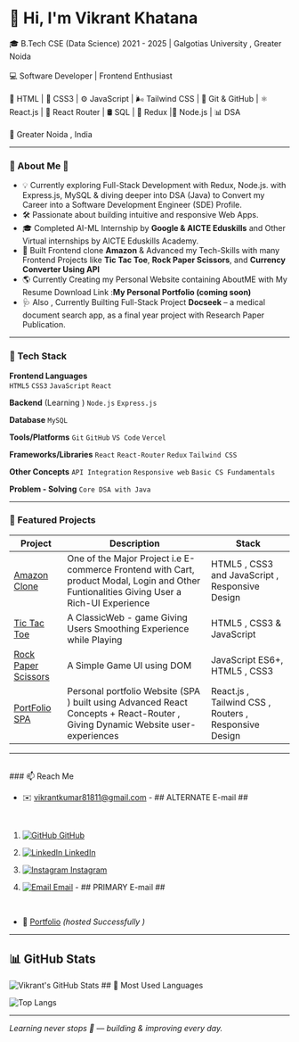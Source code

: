 # 👋 Hi, I'm Vikrant Khatana 

🎓 B.Tech CSE (Data Science) 2021 - 2025 | Galgotias University , Greater Noida <br> <br>
💻 Software Developer | Frontend Enthusiast <br> <br>
🚀 HTML | 🎨 CSS3 | ⚙️ JavaScript | 🌬️ Tailwind CSS | 🧰 Git & GitHub | ⚛️ React.js | 🔀 React Router | 🛢️ SQL | 🧠 Redux |🔹 Node.js | 📊 DSA <br> <br>
📍 Greater Noida , India <br>


 

---

### 🚀 About Me 👋

- 💡 Currently exploring Full-Stack Development with Redux, Node.js. with Express.js, MySQL & diving deeper into DSA (Java) to Convert my Career into a Software Development Engineer (SDE) Profile.
- 🛠️ Passionate about building intuitive and responsive Web Apps.
- 🎓 Completed AI-ML Internship by **Google & AICTE Eduskills** and Other Virtual internships by AICTE Eduskills Academy.
- 📱 Built Frontend clone **Amazon** &  Advanced my Tech-Skills with many Frontend Projects like **Tic Tac Toe**, **Rock Paper Scissors**, and **Currency Converter Using API**
- 🌎 Currently Creating my Personal Website containing AboutME with My Resume Download Link :**My Personal Portfolio (coming soon)**  
- 🩺 Also , Currently Builting Full-Stack Project  **Docseek** – a medical document search app, as a final year project with Research Paper Publication.

---

### 🧰 Tech Stack

**Frontend Languages**  
`HTML5` `CSS3` `JavaScript` `React`  

**Backend**  (Learning )
`Node.js` `Express.js` 

**Database**
`MySQL`

**Tools/Platforms**
`Git` `GitHub` `VS Code` `Vercel` 

**Frameworks/Libraries**
`React` `React-Router` `Redux` `Tailwind CSS`

**Other Concepts**
`API Integration` `Responsive web` `Basic CS Fundamentals`

**Problem - Solving**
`Core DSA with Java`

---

### 📌 Featured Projects

| Project | Description | Stack |
|--------|-------------|--------|
| [Amazon Clone](https://github.com/vikrant-1912/Amazon-clone-1) | One of the Major Project i.e E-commerce Frontend with Cart, product Modal, Login and Other Funtionalities Giving User a Rich-UI Experience  | HTML5 , CSS3 and JavaScript , Responsive Design |
| [Tic Tac Toe](https://github.com/vikrant-1912/tictactoe-GAME) |A  ClassicWeb - game Giving Users Smoothing Experience while Playing | HTML5 , CSS3 & JavaScript |
| [Rock Paper Scissors](https://github.com/vikrant-1912/rockpaperscissor-GAME) | A Simple Game UI using DOM | JavaScript ES6+, HTML5 , CSS3 |
| [PortFolio SPA ](https://github.com/vikrant-1912/PortFolio-SPA.git) | Personal portfolio Website (SPA ) built using Advanced React Concepts + React-Router , Giving Dynamic Website user-experiences | React.js , Tailwind CSS , Routers , Responsive Design |

---


<br> 
### 📫 Reach Me

- ✉️ [vikrantkumar81811@gmail.com](mailto:vikrantkumar81811@gmail.com)  - ## ALTERNATE E-mail ##

  <br>

1. [![GitHub](https://img.shields.io/badge/GitHub-181717?style=flat-square&logo=github&logoColor=white) GitHub](https://github.com/vikrant-1912)
   

3. [![LinkedIn](https://img.shields.io/badge/LinkedIn-0A66C2?style=flat-square&logo=linkedin&logoColor=white) LinkedIn](https://www.linkedin.com/in/vikrant1912)
   
  
5. [![Instagram](https://img.shields.io/badge/Instagram-E4405F?style=flat-square&logo=instagram&logoColor=white) Instagram](https://www.instagram.com/vikrant_7017)
   
    
7. [![Email](https://img.shields.io/badge/Email-D14836?style=flat-square&logo=gmail&logoColor=white) Email](mailto:vikrantkhatana15@gmail.com) - ## PRIMARY E-mail ##
   

<br> 


- 🚀 [Portfolio](https://684351669f76a84a3d4e74a5--courageous-jelly-fd5710.netlify.app/) *(hosted Successfully )*








---



## 📊 GitHub Stats

![Vikrant's GitHub Stats](https://github-readme-stats.vercel.app/api?username=vikrant-1912&show_icons=true&theme=radical&rank_icon=github&hide=issues) ## 📌 Most Used Languages

![Top Langs](https://github-readme-stats.vercel.app/api/top-langs/?username=vikrant-1912&layout=compact&theme=radical)





---





*Learning never stops 🚀 — building & improving every day.*

